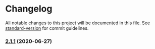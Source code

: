 # Changelog

All notable changes to this project will be documented in this file. See [standard-version](https://github.com/conventional-changelog/standard-version) for commit guidelines.

### [2.1.1](https://github.com/trystan2k/zsh-tab-title/compare/v2.1.0...v2.1.1) (2020-06-27)
